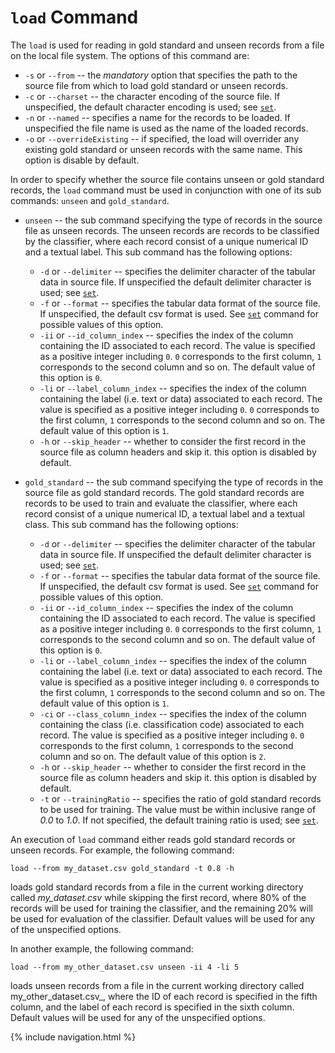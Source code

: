 # `load` Command

The `load` is used for reading in gold standard and unseen records from a file on the local file system. The options of this command are:

* `-s` or `--from` -- the *mandatory* option that specifies the path to the source file from which to load gold standard or unseen records.
* `-c` or `--charset` -- the character encoding of the source file. If unspecified, the default character encoding is used; see [`set`](#set).
* `-n` or `--named` -- specifies a name for the records to be loaded. If unspecified the file name is used as the name of the loaded records.
* `-o` or `--overrideExisting` -- if specified, the load will overrider any existing gold standard or unseen records with the same name. This option is disable by default. 

In order to specify whether the source file contains unseen or gold standard records, the `load` command must be used in conjunction with one of its sub commands: `unseen` and `gold_standard`.

* `unseen` -- the sub command specifying the type of records in the source file as unseen records. The unseen records are records to be classified by the classifier, where each record consist of a unique numerical ID and a textual label. This sub command has the following options:
    * `-d` or `--delimiter` -- specifies the delimiter character of the tabular data in source file. If unspecified the default delimiter character is used; see [`set`](#set).
    * `-f` or `--format` -- specifies the tabular data format of the source file. If unspecified, the default csv format is used. See [`set`](#set) command for possible values of this option.
    * `-ii` or `--id_column_index` -- specifies the index of the column containing the ID associated to each record. The value is specified as a positive integer including `0`. `0` corresponds to the first column, `1` corresponds to the second column and so on. The default value of this option is `0`.
    * `-li` or `--label_column_index` -- specifies the index of the column containing the label (i.e. text or data) associated to each record. The value is specified as a positive integer including `0`. `0` corresponds to the first column, `1` corresponds to the second column and so on. The default value of this option is `1`.
    * `-h` or `--skip_header` -- whether to consider the first record in the source file as column headers and skip it. this option is disabled by default.

* `gold_standard` -- the sub command specifying the type of records in the source file as gold standard records. The gold standard records are records to be used to train and evaluate the classifier, where each record consist of a unique numerical ID, a textual label and a textual class. This sub command has the following options:
    * `-d` or `--delimiter` -- specifies the delimiter character of the tabular data in source file. If unspecified the default delimiter character is used; see [`set`](#set).
    * `-f` or `--format` -- specifies the tabular data format of the source file. If unspecified, the default csv format is used. See [`set`](#set) command for possible values of this option.
    * `-ii` or `--id_column_index` -- specifies the index of the column containing the ID associated to each record. The value is specified as a positive integer including `0`. `0` corresponds to the first column, `1` corresponds to the second column and so on. The default value of this option is `0`.
    * `-li` or `--label_column_index` -- specifies the index of the column containing the label (i.e. text or data) associated to each record. The value is specified as a positive integer including `0`. `0` corresponds to the first column, `1` corresponds to the second column and so on. The default value of this option is `1`.
    * `-ci` or `--class_column_index` -- specifies the index of the column containing the class (i.e. classification code) associated to each record. The value is specified as a positive integer including `0`. `0` corresponds to the first column, `1` corresponds to the second column and so on. The default value of this option is `2`.
    * `-h` or `--skip_header` -- whether to consider the first record in the source file as column headers and skip it. this option is disabled by default.
    *  `-t` or `--trainingRatio` -- specifies the ratio of gold standard records to be used for training. The value must be within inclusive range of _0.0_ to _1.0_. If not specified, the default training ratio is used; see [`set`](#set).

An execution of `load` command either reads gold standard records or unseen records. For example, the following command:

    load --from my_dataset.csv gold_standard -t 0.8 -h

loads  gold standard records from a file in the current working directory called _my_dataset.csv_ while skipping the first record, where 80% of the records will be used for training the classifier, and the remaining 20% will be used for evaluation of the classifier. Default values will be used for any of the unspecified options.

In another example, the following command:

    load --from my_other_dataset.csv unseen -ii 4 -li 5

loads unseen records from a file in the current working directory called my_other_dataset.csv_, where the ID of each record is specified in the fifth column, and the label of each record is specified in the sixth column. Default values will be used for any of the unspecified options.

{% include navigation.html %}
